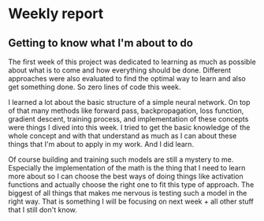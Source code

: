 # Weekly report

## Getting to know what I'm about to do
The first week of this project was dedicated to learning as much as possible about what is to come and how everything should be done. Different approaches were also evaluated to find the optimal way to learn and also get something done. So zero lines of code this week.

I learned a lot about the basic structure of a simple neural network. On top of that many methods like forward pass, backpropagation, loss function, gradient descent, training process, and implementation of these concepts were things I dived into this week. I tried to get the basic knowledge of the whole concept and with that understand as much as I can about these things that I'm about to apply in my work. And I did learn.

Of course building and training such models are still a mystery to me. Especially the implementation of the math is the thing that I need to learn more about so I can choose the best ways of doing things like activation functions and actually choose the right one to fit this type of approach. The biggest of all things that makes me nervous is testing such a model in the right way. That is something I will be focusing on next week + all other stuff that I still don't know. 

